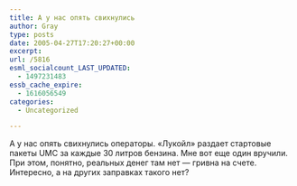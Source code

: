 ```yaml
---
title: А у нас опять свихнулись
author: Gray
type: posts
date: 2005-04-27T17:20:27+00:00
excerpt:
url: /5816
esml_socialcount_LAST_UPDATED:
  - 1497231483
essb_cache_expire:
  - 1616056549
categories:
  - Uncategorized

---
```








А у нас опять свихнулись операторы. &#171;Лукойл&#187; раздает стартовые пакеты UMC за каждые 30 литров бензина. Мне вот еще один вручили. При этом, понятно, реальных денег там нет &#8212; гривна на счете.  
Интересно, а на других заправках такого нет?